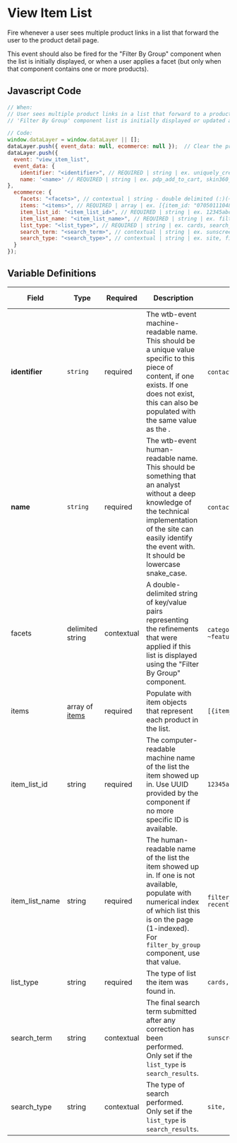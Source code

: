 # View Item List

Fire whenever a user sees multiple product links in a list that forward the user to the product detail page. 

This event should also be fired for the "Filter By Group" component when the list is initially displayed, or when a user applies a facet (but only when that component contains one or more products).

## Javascript Code

```js
// When:
// User sees multiple product links in a list that forward to a product detail page
// 'Filter By Group' component list is initially displayed or updated after a facet is applied, but only for products

// Code:
window.dataLayer = window.dataLayer || [];
dataLayer.push({ event_data: null, ecommerce: null });  // Clear the previous ecommerce object.
dataLayer.push({
  event: "view_item_list",
  event_data: {
    identifier: "<identifier>", // REQUIRED | string | ex. uniquely_created_id, skin360_pwa_ntg_atc
    name: '<name>' // REQUIRED | string | ex. pdp_add_to_cart, skin360_pwa_ntg add_to_cart
},
  ecommerce: {
    facets: "<facets>", // contextual | string - double delimited (:)(~) | ex. category:skin_health~featured_as:best_seller	
    items: "<items>", // REQUIRED | array | ex. [{item_id: "070501110485", item_name: "Neutrogena Hydro Boost Gel-Cream"}]	
    item_list_id: "<item_list_id>", // REQUIRED | string | ex. 12345abcde12345
    item_list_name: "<item_list_name>", // REQUIRED | string | ex. filter_by_group, recommended_products, recently_viewed_products
    list_type: "<list_type>", // REQUIRED | string | ex. cards, search_results	
    search_term: "<search_term>", // contextual | string | ex. sunscreen
    search_type: "<search_type>", // contextual | string | ex. site, filter_by_group
  }
});
```

## Variable Definitions

|Field|Type|Required|Description|Example|Maximum Length|
| --- | --- | --- | --- | --- | --- |
|**identifier**|`string`|required|The wtb-event machine-readable name. This should be a unique value specific to this piece of content, if one exists. If one does not exist, this can also be populated with the same value as the <name>.|`contact`, `lead_generation`|`100`|
|**name**|`string`|required|The wtb-event human-readable name. This should be something that an analyst without a deep knowledge of the technical implementation of the site can easily identify the event with. It should be lowercase snake_case.|`contact`, `lead_generation`|`100`|
|facets|delimited string|contextual|A double-delimited string of key/value pairs representing the refinements that were applied if this list is displayed using the "Filter By Group" component.|`category:skin_health\~skin_concern:acne\ ~featured_as:best_seller`|`100`|
|items|array of [items](../../schemas/item.md)|required|Populate with item objects that represent each product in the list.|`[{item_id: "test"}]`
|item_list_id|string|required|The computer-readable machine name of the list the item showed up in. Use UUID provided by the component if no more specific ID is available.|`12345abcde12345`|`100`|
|item_list_name|string|required|The human-readable name of the list the item showed up in. If one is not available, populate with numerical index of which list this is on the page (1-indexed). For `filter_by_group` component, use that value.|`filter_by_group, recommended_products, recently_viewed_products, search_results`|`100`|
|list_type|string|required|The type of list the item was found in.|`cards, search_results`|`100`|
|search_term|string|contextual|The final search term submitted after any correction has been performed. Only set if the `list_type` is `search_results`.|`sunscreen`|`100`|
|search_type|string|contextual|The type of search performed. Only set if the `list_type` is `search_results`.|`site, filter_by_group`|`100`|
